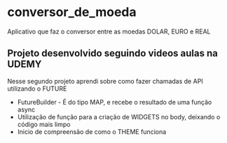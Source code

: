 # conversor_de_moeda

Aplicativo que faz o conversor entre as moedas DOLAR, EURO e REAL

## Projeto desenvolvido seguindo videos aulas na UDEMY


Nesse segundo projeto aprendi sobre como fazer chamadas de API utilizando o FUTURE

* FutureBuilder - É do tipo MAP, e recebe o resultado de uma função async
* Utilização de função para a criação de WIDGETS no body, deixando o código mais limpo
* Inicio de compreensão de como o THEME funciona

